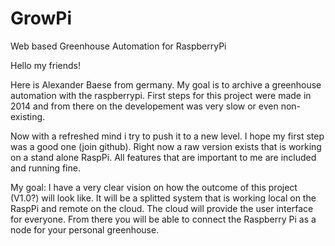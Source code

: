 # GrowPi
Web based Greenhouse Automation for RaspberryPi

Hello my friends!

Here is Alexander Baese from germany. My goal is to archive a greenhouse automation with the raspberrypi.
First steps for this project were made in 2014 and from there on the developement was very slow or even non-existing.

Now with a refreshed mind i try to push it to a new level. I hope my first step was a good one (join github).
Right now a raw version exists that is working on a stand alone RaspPi. All features that are important to me are included and running fine.

My goal: I have a very clear vision on how the outcome of this project (V1.0?) will look like.
It will be a splitted system that is working local on the RaspPi and remote on the cloud. The cloud will provide the user interface for everyone. From there you will be able to connect the Raspberry Pi as a node for your personal greenhouse.

